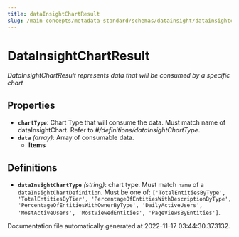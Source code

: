```yaml
---
title: dataInsightChartResult
slug: /main-concepts/metadata-standard/schemas/datainsight/datainsightchartresult
---
```


# DataInsightChartResult

*DataInsightChartResult represents data that will be consumed by a specific chart*

## Properties

- **`chartType`**: Chart Type that will consume the data. Must match name of dataInsightChart. Refer to *#/definitions/dataInsightChartType*.
- **`data`** *(array)*: Array of consumable data.
  - **Items**
## Definitions

- **`dataInsightChartType`** *(string)*: chart type. Must match `name` of a `dataInsightChartDefinition`. Must be one of: `['TotalEntitiesByType', 'TotalEntitiesByTier', 'PercentageOfEntitiesWithDescriptionByType', 'PercentageOfEntitiesWithOwnerByType', 'DailyActiveUsers', 'MostActiveUsers', 'MostViewedEntities', 'PageViewsByEntities']`.


Documentation file automatically generated at 2022-11-17 03:44:30.373132.
